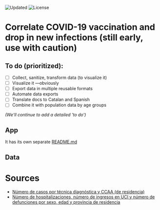 <!-- ![Generate data daily](https://img.shields.io/github/workflow/status/fndvit/covid-vaccination-tracker/Generate%20data%20daily?label=generate-data)
![Deploy to GitHub pages](https://img.shields.io/github/workflow/status/fndvit/covid-vaccination-tracker/Deploy%20to%20GitHub%20Pages?label=deploy) -->
![Updated](https://img.shields.io/github/last-commit/fndvit/covid-vaccination-tracker)
![License](https://img.shields.io/github/license/fndvit/covid-vaccination-tracker)

# Correlate COVID-19 vaccination and drop in new infections (still early, use with caution)
<!-- [**The project is live here!!**](https://vacunas.fndvit.org/) -->

## To do (prioritized):

- [ ] Collect, sanitize, transform data (to visualize it)
- [ ] Visualize it —obviously
- [ ] Export data in multiple reusable formats
- [ ] Automate data exports
- [ ] Translate docs to Catalan and Spanish
- [ ] Combine it with population data by age groups

*(We'll continue to add a detailed 'to do')*

## App
It has its own separate [README.md](https://github.com/fndvit/covid-vaccine-effects-tracker/tree/main/app)

## Data


# Sources
* [Número de casos por técnica diagnóstica y CCAA (de residencia)](https://cnecovid.isciii.es/covid19/resources/casos_tecnica_ccaa.csv)
* [Número de hospitalizaciones, número de ingresos en UCI y número de defunciones por sexo, edad y provincia de residencia](https://cnecovid.isciii.es/covid19/resources/casos_hosp_uci_def_sexo_edad_provres.csv)

